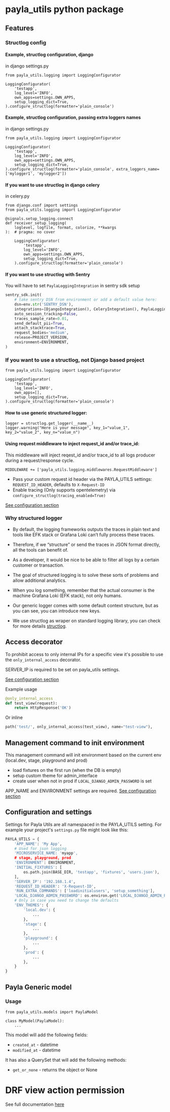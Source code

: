 # payla_utils python package

## Features

### Structlog config

#### Example, structlog configuration, django

in django settings.py

    from payla_utils.logging import LoggingConfigurator

    LoggingConfigurator(
        'testapp',
        log_level='INFO',
        own_apps=settings.OWN_APPS,
        setup_logging_dict=True,
    ).configure_structlog(formatter='plain_console')

#### Example, structlog configuration, passing extra loggers names

in django settings.py

    from payla_utils.logging import LoggingConfigurator

    LoggingConfigurator(
        'testapp',
        log_level='INFO',
        own_apps=settings.OWN_APPS,
        setup_logging_dict=True,
    ).configure_structlog(formatter='plain_console', extra_loggers_name=['mylogger1', 'mylogger2'])

#### If you want to use structlog in django celery

in celery.py

    from django.conf import settings
    from payla_utils.logging import LoggingConfigurator

    @signals.setup_logging.connect
    def receiver_setup_logging(
        loglevel, logfile, format, colorize, **kwargs
    ):  # pragma: no cover

        LoggingConfigurator(
            'testapp',
            log_level='INFO',
            own_apps=settings.OWN_APPS,
            setup_logging_dict=True,
        ).configure_structlog(formatter='plain_console')

#### If you want to use structlog with Sentry

You will have to set `PaylaLoggingIntegration` in sentry sdk setup

```python
sentry_sdk.init(
    # take sentry DSN from environment or add a default value here:
    dsn=env.str('SENTRY_DSN'),
    integrations=[DjangoIntegration(), CeleryIntegration(), PaylaLoggingIntegration()],
    auto_session_tracking=False,
    traces_sample_rate=0.01,
    send_default_pii=True,
    attach_stacktrace=True,
    request_bodies='medium',
    release=PROJECT_VERSION,
    environment=ENVIRONMENT,
)
```

### If you want to use a structlog, not Django based project

    from payla_utils.logging import LoggingConfigurator

    LoggingConfigurator(
        'testapp',
        log_level='INFO',
        own_apps=[],
        setup_logging_dict=True,
    ).configure_structlog(formatter='plain_console')

#### How to use generic structured logger:

    logger = structlog.get_logger(__name__)
    logger.warning("Here is your message", key_1="value_1", key_2="value_2", key_n="value_n")

#### Using request middleware to inject request_id and/or trace_id:

This middleware will inject reqest_id and/or trace_id to all logs producer during a request/response cycle.

    MIDDLEWARE += ['payla_utils.logging.middlewares.RequestMiddleware']

-   Pass your custom request id header via the PAYLA_UTILS settings: `REQUEST_ID_HEADER`, defaults to `X-Request-ID`
-   Enable tracing (Only supports opentelemetry) via `configure_structlog(tracing_enabled=True)`

[See configuration section](#Configuration-and-settings)

### Why structured logger

-   By default, the logging frameworks outputs the traces in plain text and tools like EFK stack or Grafana Loki can’t fully process these traces.
-   Therefore, if we “structure” or send the traces in JSON format directly, all the tools can benefit of.
-   As a developer, it would be nice to be able to filter all logs by a certain customer or transaction.
-   The goal of structured logging is to solve these sorts of problems and allow additional analytics.

-   When you log something, remember that the actual consumer is the machine Grafana Loki (EFK stack), not only humans.
-   Our generic logger comes with some default context structure, but as you can see, you can introduce new keys.
-   We use structlog as wraper on standard logging library, you can check for more details [structlog](https://www.structlog.org/en/stable/).

## Access decorator

To prohibit access to only internal IPs for a specific view it's possible to use the `only_internal_access` decorator.

SERVER_IP is required to be set on payla_utils settings.

[See configuration section](#Configuration-and-settings)

Example usage

```python
@only_internal_access
def test_view(request):
    return HttpResponse('OK')
```

Or inline

```python
path('test/', only_internal_access(test_view), name="test-view"),
```

## Management command to init environment

This management command will init environment based on the current env (local.dev, stage, playground and prod)

-   load fixtures on the first run (when the DB is empty)
-   setup custom theme for admin_interface
-   create user when not in prod if `LOCAL_DJANGO_ADMIN_PASSWORD` is set

APP_NAME and ENVIRONMENT settings are required. [See configuration section](#Configuration-and-settings)

## Configuration and settings

Settings for Payla Utils are all namespaced in the PAYLA_UTILS setting.
For example your project's `settings.py` file might look like this:

```python
PAYLA_UTILS = {
    'APP_NAME': 'My App',
    # Used for json logging
    'MICROSERVICE_NAME: 'myapp',
    # stage, playground, prod
    'ENVIRONMENT': ENVIRONMENT,
    'INITIAL_FIXTURES': [
        os.path.join(BASE_DIR, 'testapp', 'fixtures', 'users.json'),
    ],
    'SERVER_IP': '192.168.1.4',
    'REQUEST_ID_HEADER': 'X-Request-ID',
    'RUN_EXTRA_COMMANDS': ['loadinitialusers', 'setup_something'],
    'LOCAL_DJANGO_ADMIN_PASSWORD': os.environ.get('LOCAL_DJANGO_ADMIN_PASSWORD', 'admin'),
    # Only in case you need to change the defaults
    'ENV_THEMES': {
        'local.dev': {
            ...
        },
        'stage': {
            ...
        },
        'playground': {
            ...
        },
        'prod': {
            ...
        },
    }
}
```

## Payla Generic model

### Usage

    from payla_utils.models import PaylaModel

    class MyModel(PaylaModel):
        ...

This model will add the following fields:

-   `created_at` - datetime
-   `modified_at` - datetime

It has also a QuerySet that will add the following methods:

-   `get_or_none` - returns the object or None

# DRF view action permission

See full documentation [here](payla_utils/access/README.md)
